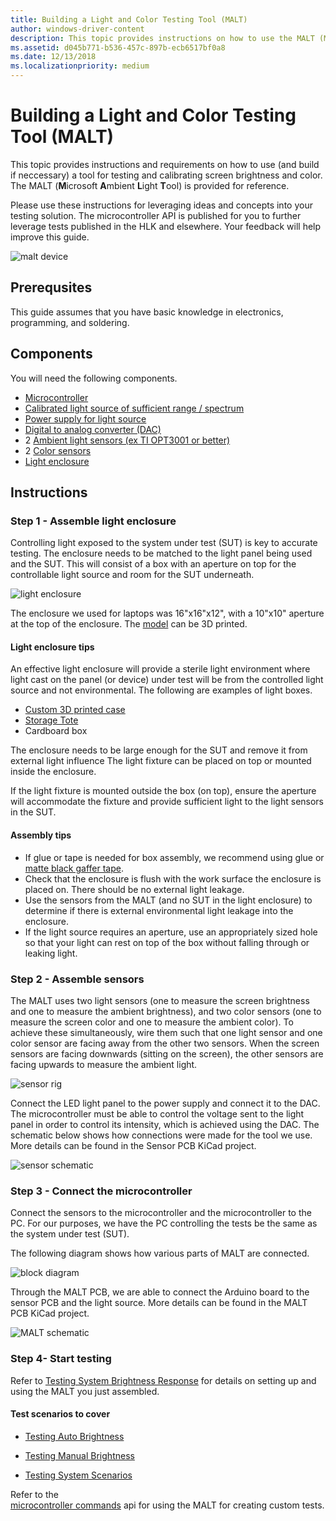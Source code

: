 ```yaml
---
title: Building a Light and Color Testing Tool (MALT)
author: windows-driver-content
description: This topic provides instructions on how to use the MALT (Microsoft Ambient Light Tool) as a light and color testing solution.
ms.assetid: d045b771-b536-457c-897b-ecb6517bf0a8
ms.date: 12/13/2018
ms.localizationpriority: medium
---
```


# Building a Light and Color Testing Tool (MALT)

This topic provides instructions and requirements on how to use (and build if neccessary) a tool for testing and calibrating screen brightness and color. The MALT (**M**icrosoft **A**mbient **L**ight **T**ool) is provided for reference. 

Please use these instructions for leveraging ideas and concepts into your testing solution. The microcontroller API is published for you to further leverage tests published in the HLK and elsewhere. Your feedback will help improve this guide.

![malt device](images/MALT.png)

## Prerequsites

This guide assumes that you have basic knowledge in electronics, programming, and soldering.

## Components

You will need the following components.

* [Microcontroller](https://store.arduino.cc/mega-2560-r3)
* [Calibrated light source of sufficient range / spectrum](https://www.superbrightleds.com/moreinfo/led-panel-light/square-12v-led-panel-light-fixture-1ft-x-1ft-35w/2184/)
* [Power supply for light source](https://www.superbrightleds.com/moreinfo/led-panel-light/square-12v-led-panel-light-fixture-1ft-x-1ft-35w/2184/#tab/PowerSupplies/subtab/powersupply)
* [Digital to analog converter (DAC)](https://www.microchip.com/wwwproducts/en/MCP4821)
* 2 [Ambient light sensors (ex TI OPT3001 or better)](https://www.ti.com/product/OPT3001)
* 2 [Color sensors](https://www.digikey.com/product-detail/en/ams/TCS34007FNM/TCS34007FNMCT-ND/6131552)
* [Light enclosure](#step-1---assemble-light-enclosure)

## Instructions

### Step 1 - Assemble light enclosure

Controlling light exposed to the system under test (SUT) is key to accurate testing. The enclosure needs to be matched to the light panel being used and the SUT. This will consist of a box with an aperture on top for the controllable light source and room for the SUT underneath.

![light enclosure](images/box.png)

The enclosure we used for laptops was 16"x16"x12", with a 10"x10" aperture at the top of the enclosure.  The [model](https://github.com/Microsoft/busiotools/tree/master/sensors/Tools/MALT/Schematics/enclosure) can be 3D printed. 

#### Light enclosure tips

An effective light enclosure will provide a sterile light environment where light cast on the panel (or device) under test will be from the controlled light source and not environmental. The following are examples of light boxes.

* [Custom 3D printed case](https://github.com/Microsoft/busiotools/tree/master/sensors/Tools/MALT/Schematics/enclosure)
* [Storage Tote](http://www.sterilite.com/SelectProduct.html?id=955&ProductCategory=182&section=1)
* Cardboard box

The enclosure needs to be large enough for the SUT and remove it from external light influence The light fixture can be placed on top or mounted inside the enclosure.

If the light fixture is mounted outside the box (on top), ensure the aperture will accommodate the fixture and provide sufficient light to the light sensors in the SUT.

#### Assembly tips

* If glue or tape is needed for box assembly, we recommend using glue or [matte black gaffer tape](https://en.wikipedia.org/wiki/Gaffer_tape).
* Check that the enclosure is flush with the work surface the enclosure is placed on. There should be no external light leakage.
* Use the sensors from the MALT (and no SUT in the light enclosure) to determine if there is external environmental light leakage into the enclosure.
* If the light source requires an aperture, use an appropriately sized hole so that your light can rest on top of the box without falling through or leaking light.

### Step 2 - Assemble sensors

The MALT uses two light sensors (one to measure the screen brightness and one to measure the ambient brightness), and two color sensors (one to measure the screen color and one to measure the ambient color). To achieve these simultaneously, wire them such that one light sensor and one color sensor are facing away from the other two sensors. When the screen sensors are facing downwards (sitting on the screen), the other sensors are facing upwards to measure the ambient light.

![sensor rig](images/sensor.png)

Connect the LED light panel to the power supply and connect it to the DAC. The microcontroller must be able to control the voltage sent to the light panel in order to control its intensity, which is achieved using the DAC. The schematic below shows how connections were made for the tool we use. More details can be found in the Sensor PCB KiCad project.

![sensor schematic](images/SensorPCB.png)


### Step 3 - Connect the microcontroller

Connect the sensors to the microcontroller and the microcontroller to the PC. For our purposes, we have the PC controlling the tests be the same as the system under test (SUT).

The following diagram shows how various parts of MALT are connected.

![block diagram](images/BlockDiagram.png)

Through the MALT PCB, we are able to connect the Arduino board to the sensor PCB and the light source. More details can be found in the MALT PCB KiCad project.

![MALT schematic](images/MaltPCB.png)

### Step 4- Start testing

Refer to [Testing System Brightness Response](testing-MALT-system-brightness-response.md) for details on setting up and using the MALT you just assembled.

#### Test scenarios to cover

* [Testing Auto Brightness](testing-MALT-auto-brightness.md)

* [Testing Manual Brightness](testing-MALT-manual-brightness.md)

* [Testing System Scenarios](testing-MALT-system-scenarios.md)

Refer to the  
[microcontroller commands](testing-MALT-microcontroller-commands.md) api for using the MALT for creating custom tests.